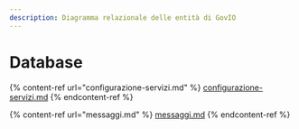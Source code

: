 ```yaml
---
description: Diagramma relazionale delle entità di GovIO
---
```


# Database

{% content-ref url="configurazione-servizi.md" %}
[configurazione-servizi.md](configurazione-servizi.md)
{% endcontent-ref %}

{% content-ref url="messaggi.md" %}
[messaggi.md](messaggi.md)
{% endcontent-ref %}

